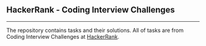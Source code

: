 ## HackerRank - Coding Interview Challenges
---
The repository contains tasks and their solutions. All of tasks are from Coding Interview Challenges at [HackerRank](https://www.hackerrank.com). 
